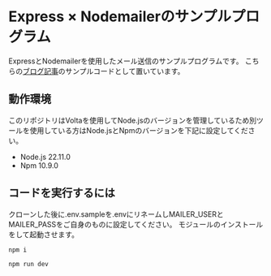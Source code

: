 # Express × Nodemailerのサンプルプログラム

ExpressとNodemailerを使用したメール送信のサンプルプログラムです。
こちらの[ブログ記事](https://saga-web-engineer-blog.pages.dev/posts/express-nodemailer)のサンプルコードとして置いています。

## 動作環境

このリポジトリはVoltaを使用してNode.jsのバージョンを管理しているため別ツールを使用している方はNode.jsとNpmのバージョンを下記に設定してください。

- Node.js 22.11.0
- Npm 10.9.0

## コードを実行するには

クローンした後に.env.sampleを.envにリネームしMAILER_USERとMAILER_PASSをご自身のものに設定してください。
モジュールのインストールをして起動させます。
```bash
npm i
```

```bash
npm run dev
```

